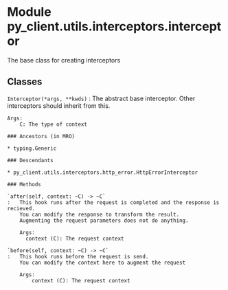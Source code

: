 Module py_client.utils.interceptors.interceptor
===============================================
The base class for creating interceptors

Classes
-------

`Interceptor(*args, **kwds)`
:   The abstract base interceptor.
    Other interceptors should inherit from this.
    
    Args:
        C: The type of context

    ### Ancestors (in MRO)

    * typing.Generic

    ### Descendants

    * py_client.utils.interceptors.http_error.HttpErrorInterceptor

    ### Methods

    `after(self, context: ~C) ‑> ~C`
    :   This hook runs after the request is completed and the response is recieved.
        You can modify the response to transform the result.
        Augmenting the request parameters does not do anything.
        
        Args:
          context (C): The request context

    `before(self, context: ~C) ‑> ~C`
    :   This hook runs before the request is send.
        You can modify the context here to augment the request
        
        Args:
            context (C): The request context